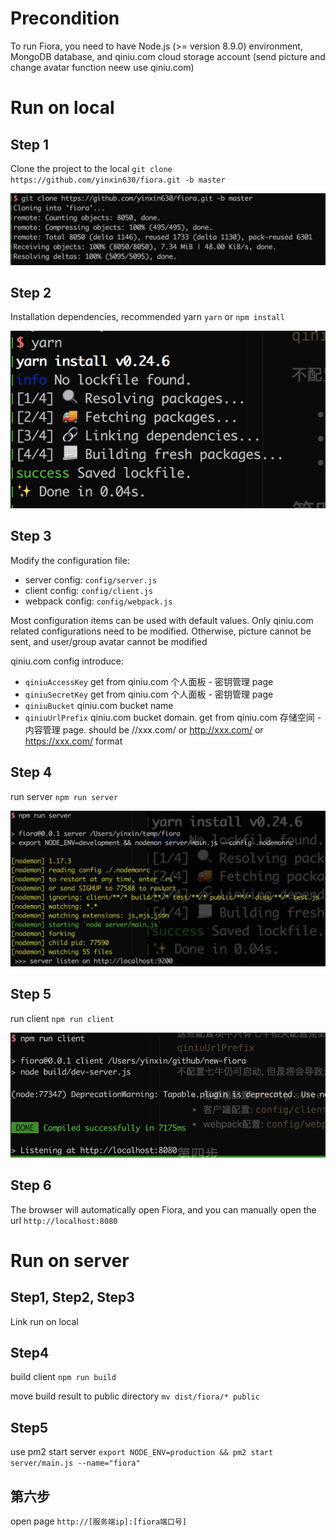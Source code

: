 # Precondition

To run Fiora, you need to have Node.js (>= version 8.9.0) environment, MongoDB database, and qiniu.com cloud storage account (send picture and change avatar function neew use qiniu.com)

# Run on local

## Step 1

Clone the project to the local `git clone https://github.com/yinxin630/fiora.git -b master`

![](./screenshots/git-clone.png)

## Step 2

Installation dependencies, recommended yarn `yarn` or `npm install`

![](./screenshots/yarn.png)

## Step 3

Modify the configuration file:

- server config: `config/server.js`
- client config: `config/client.js`
- webpack config: `config/webpack.js`

Most configuration items can be used with default values. Only qiniu.com related configurations need to be modified. Otherwise, picture cannot be sent, and user/group avatar cannot be modified

qiniu.com config introduce:
* `qiniuAccessKey` get from qiniu.com 个人面板 - 密钥管理 page
* `qiniuSecretKey` get from qiniu.com 个人面板 - 密钥管理 page
* `qiniuBucket` qiniu.com bucket name
* `qiniuUrlPrefix` qiniu.com bucket domain. get from qiniu.com 存储空间 - 内容管理 page. should be //xxx.com/ or http://xxx.com/ or https://xxx.com/ format

## Step 4

run server `npm run server`

![](./screenshots/run-server.png)

## Step 5

run client `npm run client`

![](./screenshots/run-client.png)

## Step 6

The browser will automatically open Fiora, and you can manually open the url `http://localhost:8080`


# Run on server

## Step1, Step2, Step3

Link run on local

## Step4

build client `npm run build`

move build result to public directory `mv dist/fiora/* public`

## Step5

use pm2 start server `export NODE_ENV=production && pm2 start server/main.js --name="fiora"`

## 第六步

open page `http://[服务端ip]:[fiora端口号]`